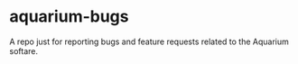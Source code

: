 # aquarium-bugs
A repo just for reporting bugs and feature requests related to the Aquarium softare.
